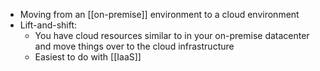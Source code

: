 - Moving from an [[on-premise]] environment to a cloud environment
- Lift-and-shift:
	- You have cloud resources similar to in your on-premise datacenter and move things over to the cloud infrastructure
	- Easiest to do with [[IaaS]]